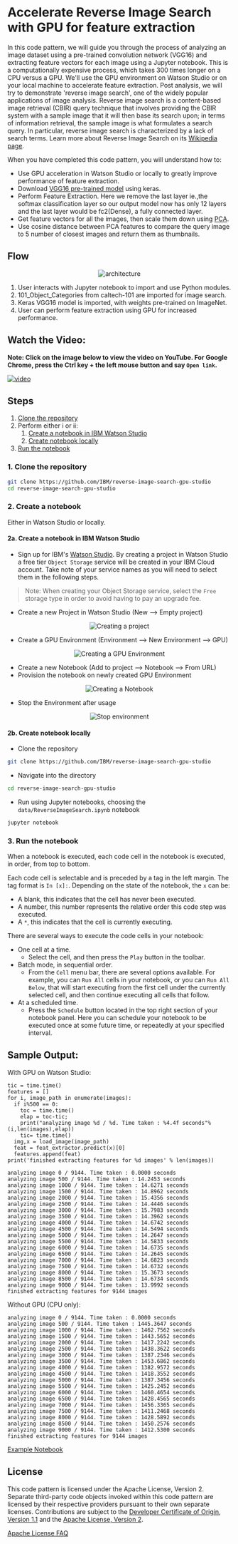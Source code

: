 # Accelerate Reverse Image Search with GPU for feature extraction

In this code pattern, we will guide you through the process of analyzing an image dataset using a pre-trained convolution network (VGG16) and extracting feature vectors for each image using a Jupyter notebook.
This is a computationally expensive process, which takes 300 times longer on a CPU versus a GPU. We'll use the GPU environment on Watson Studio or on your local machine to accelerate feature extraction.
Post analysis, we will try to demonstrate 'reverse image search', one of the widely popular applications of image analysis. Reverse image search is a content-based image retrieval (CBIR) query technique that involves providing the CBIR system with a sample image that it will then base its search upon; in terms of information retrieval, the sample image is what formulates a search query. In particular, reverse image search is characterized by a lack of search terms. Learn more about Reverse Image Search on its [Wikipedia page](https://en.wikipedia.org/wiki/Reverse_image_search).

When you have completed this code pattern, you will understand how to:

* Use GPU acceleration in Watson Studio or locally to greatly improve performance of feature extraction.
* Download [VGG16 pre-trained model](https://keras.io/applications/#vgg16) using keras.
* Perform Feature Extraction. Here we remove the last layer ie.,the softmax classification layer so our output model now has only 12 layers and the last layer would be fc2(Dense), a fully connected layer.
* Get feature vectors for all the images, then scale them down using [PCA](https://scikit-learn.org/stable/modules/generated/sklearn.decomposition.PCA.html).
* Use cosine distance between PCA features to compare the query image to 5 number of closest images and return them as thumbnails.


## Flow

<p align="center">
  <img alt="architecture" src="https://user-images.githubusercontent.com/8854447/81236073-64786900-8fca-11ea-87a5-782415599b2e.png">
</p>

1. User interacts with Jupyter notebook to import and use Python modules.
2. 101_Object_Categories from caltech-101 are imported for image search.
3. Keras VGG16 model is imported, with weights pre-trained on ImageNet.
4. User can perform feature extraction using GPU for increased performance.


## Watch the Video:

**Note: Click on the image below to view the video on YouTube. For Google Chrome, press the Ctrl key + the left mouse button and say `Open link`.**

[![video](https://user-images.githubusercontent.com/8854447/81305765-b7930000-904c-11ea-8b0f-95398d3351c5.png)](https://youtu.be/Y6a3KZWIDjg)


## Steps

1. [Clone the repository](#1-clone-the-repository)
2. Perform either i or ii:
   1. [Create a notebook in IBM Watson Studio](#2a-create-a-notebook-in-ibm-watson-studio)
   2. [Create notebook locally](#2b-create-notebook-locally)
3. [Run the notebook](#3-run-the-notebook)


### 1. Clone the repository

```bash
git clone https://github.com/IBM/reverse-image-search-gpu-studio
cd reverse-image-search-gpu-studio
```


### 2. Create a notebook

Either in Watson Studio or locally.


#### 2a. Create a notebook in IBM Watson Studio

* Sign up for IBM's [Watson Studio](https://dataplatform.cloud.ibm.com/). By creating a project in Watson Studio a free tier ``Object Storage`` service will be created in your IBM Cloud account. Take note of your service names as you will need to select them in the following steps.

> Note: When creating your Object Storage service, select the ``Free`` storage type in order to avoid having to pay an upgrade fee.

* Create a new Project in Watson Studio (New --> Empty project)

<p align="center">
  <img alt="Creating a project" src="https://user-images.githubusercontent.com/8854447/81237708-47de3000-8fce-11ea-959f-2b0530929344.gif">
</p>

* Create a GPU Environment (Environment --> New Environment --> GPU)

<p align="center">
  <img alt="Creating a GPU Environment" src="https://user-images.githubusercontent.com/8854447/81237701-43197c00-8fce-11ea-8274-f8e5fc61a6ca.gif">
</p>

* Create a new Notebook (Add to project --> Notebook --> From URL)
* Provision the notebook on newly created GPU Environment

<p align="center">
  <img alt="Creating a Notebook" src="https://user-images.githubusercontent.com/8854447/81237702-44e33f80-8fce-11ea-978e-efcf0bebebb3.gif">
</p>

* Stop the Environment after usage

<p align="center">
  <img alt="Stop environment" src="https://user-images.githubusercontent.com/8854447/81237713-49a7f380-8fce-11ea-8298-65a500584813.gif">
</p>


#### 2b. Create notebook locally

* Clone the repository

```bash
git clone https://github.com/IBM/reverse-image-search-gpu-studio
```

* Navigate into the directory

```bash
cd reverse-image-search-gpu-studio
```

* Run using Jupyter notebooks, choosing the `data/ReverseImageSearch.ipynb` notebook

```bash
jupyter notebook
```


### 3. Run the notebook

When a notebook is executed, each code cell in the notebook is executed, in order, from top to bottom.

Each code cell is selectable and is preceded by a tag in the left margin. The tag format is `In [x]:`. Depending on the state of the notebook, the `x` can be:

* A blank, this indicates that the cell has never been executed.
* A number, this number represents the relative order this code step was executed.
* A `*`, this indicates that the cell is currently executing.

There are several ways to execute the code cells in your notebook:

* One cell at a time.
  * Select the cell, and then press the `Play` button in the toolbar.
* Batch mode, in sequential order.
  * From the `Cell` menu bar, there are several options available. For example, you can `Run All` cells in your notebook, or you can `Run All Below`, that will start executing from the first cell under the currently selected cell, and then continue executing all cells that follow.
* At a scheduled time.
  * Press the `Schedule` button located in the top right section of your notebook panel. Here you can schedule your notebook to be executed once at some future time, or repeatedly at your specified interval.


## Sample Output:

With GPU on Watson Studio:

```
tic = time.time()
features = []
for i, image_path in enumerate(images):
  if i%500 == 0:
    toc = time.time()
    elap = toc-tic;
    print("analyzing image %d / %d. Time taken : %4.4f seconds"%(i,len(images),elap))
    tic= time.time()
  img,x = load_image(image_path)
  feat = feat_extractor.predict(x)[0]
  features.append(feat)
print('finished extracting features for %d images' % len(images))
```
```
analyzing image 0 / 9144. Time taken : 0.0000 seconds
analyzing image 500 / 9144. Time taken : 14.2453 seconds
analyzing image 1000 / 9144. Time taken : 14.6271 seconds
analyzing image 1500 / 9144. Time taken : 14.8962 seconds
analyzing image 2000 / 9144. Time taken : 15.4356 seconds
analyzing image 2500 / 9144. Time taken : 14.4446 seconds
analyzing image 3000 / 9144. Time taken : 15.7983 seconds
analyzing image 3500 / 9144. Time taken : 14.3962 seconds
analyzing image 4000 / 9144. Time taken : 14.6742 seconds
analyzing image 4500 / 9144. Time taken : 14.5494 seconds
analyzing image 5000 / 9144. Time taken : 14.2647 seconds
analyzing image 5500 / 9144. Time taken : 14.5833 seconds
analyzing image 6000 / 9144. Time taken : 14.6735 seconds
analyzing image 6500 / 9144. Time taken : 14.2645 seconds
analyzing image 7000 / 9144. Time taken : 14.6823 seconds
analyzing image 7500 / 9144. Time taken : 14.6732 seconds
analyzing image 8000 / 9144. Time taken : 15.3673 seconds
analyzing image 8500 / 9144. Time taken : 14.6734 seconds
analyzing image 9000 / 9144. Time taken : 13.9992 seconds
finished extracting features for 9144 images
```

Without GPU (CPU only):
```
analyzing image 0 / 9144. Time taken : 0.0000 seconds
analyzing image 500 / 9144. Time taken : 1445.3647 seconds
analyzing image 1000 / 9144. Time taken : 1462.7562 seconds
analyzing image 1500 / 9144. Time taken : 1443.5652 seconds
analyzing image 2000 / 9144. Time taken : 1417.2242 seconds
analyzing image 2500 / 9144. Time taken : 1438.3622 seconds
analyzing image 3000 / 9144. Time taken : 1387.2346 seconds
analyzing image 3500 / 9144. Time taken : 1453.6862 seconds
analyzing image 4000 / 9144. Time taken : 1382.9572 seconds
analyzing image 4500 / 9144. Time taken : 1418.3552 seconds
analyzing image 5000 / 9144. Time taken : 1387.3456 seconds
analyzing image 5500 / 9144. Time taken : 1425.2452 seconds
analyzing image 6000 / 9144. Time taken : 1460.4654 seconds
analyzing image 6500 / 9144. Time taken : 1428.4565 seconds
analyzing image 7000 / 9144. Time taken : 1456.3365 seconds
analyzing image 7500 / 9144. Time taken : 1411.2468 seconds
analyzing image 8000 / 9144. Time taken : 1428.5892 seconds
analyzing image 8500 / 9144. Time taken : 1450.2576 seconds
analyzing image 9000 / 9144. Time taken : 1412.5300 seconds
finished extracting features for 9144 images
```

[Example Notebook](examples/ReverseImageSearchExample.ipynb)


## License

This code pattern is licensed under the Apache License, Version 2. Separate third-party code objects invoked within this code pattern are licensed by their respective providers pursuant to their own separate licenses. Contributions are subject to the [Developer Certificate of Origin, Version 1.1](https://developercertificate.org/) and the [Apache License, Version 2](https://www.apache.org/licenses/LICENSE-2.0.txt).

[Apache License FAQ](https://www.apache.org/foundation/license-faq.html#WhatDoesItMEAN)
